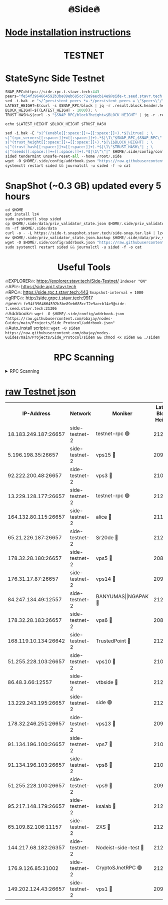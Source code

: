 <h1 align="center"> 🔥Side🔥</h1>

[Node installation instructions](https://github.com/obajay/nodes-Guides/tree/main/Projects/Side_Protocol)
=

<h1 align="center"> TESTNET</h1>

# StateSync Side Testnet
```python
SNAP_RPC=https://side.rpc.t.stavr.tech:443
peers="fe54f3964664592b3be89eb685cc72e9aecb14e9@side-t.seed.stavr.tech:21306"
sed -i.bak -e "s/^persistent_peers *=.*/persistent_peers = \"$peers\"/" $HOME/.side/config/config.toml
LATEST_HEIGHT=$(curl -s $SNAP_RPC/block | jq -r .result.block.header.height); \
BLOCK_HEIGHT=$((LATEST_HEIGHT - 1000)); \
TRUST_HASH=$(curl -s "$SNAP_RPC/block?height=$BLOCK_HEIGHT" | jq -r .result.block_id.hash)

echo $LATEST_HEIGHT $BLOCK_HEIGHT $TRUST_HASH

sed -i.bak -E "s|^(enable[[:space:]]+=[[:space:]]+).*$|\1true| ; \
s|^(rpc_servers[[:space:]]+=[[:space:]]+).*$|\1\"$SNAP_RPC,$SNAP_RPC\"| ; \
s|^(trust_height[[:space:]]+=[[:space:]]+).*$|\1$BLOCK_HEIGHT| ; \
s|^(trust_hash[[:space:]]+=[[:space:]]+).*$|\1\"$TRUST_HASH\"| ; \
s|^(seeds[[:space:]]+=[[:space:]]+).*$|\1\"\"|" $HOME/.side/config/config.toml
sided tendermint unsafe-reset-all --home /root/.side
wget -O $HOME/.side/config/addrbook.json "https://raw.githubusercontent.com/obajay/nodes-Guides/main/Projects/Side_Protocol/addrbook.json"
systemctl restart sided && journalctl -u sided -f -o cat
```
# SnapShot (~0.3 GB) updated every 5 hours
```python
cd $HOME
apt install lz4
sudo systemctl stop sided
cp $HOME/.side/data/priv_validator_state.json $HOME/.side/priv_validator_state.json.backup
rm -rf $HOME/.side/data
curl -o - -L https://side-t.snapshot.stavr.tech/side-snap.tar.lz4 | lz4 -c -d - | tar -x -C $HOME/.side --strip-components 2
mv $HOME/.side/priv_validator_state.json.backup $HOME/.side/data/priv_validator_state.json
wget -O $HOME/.side/config/addrbook.json "https://raw.githubusercontent.com/obajay/nodes-Guides/main/Projects/Side_Protocol/addrbook.json"
sudo systemctl restart sided && journalctl -u sided -f -o cat
```
 <h1 align="center"> Useful Tools</h1>
 
🔥EXPLORER🔥: https://explorer.stavr.tech/Side-Testnet/        `Indexer "ON"` \
🔥API🔥:      https://side.api.t.stavr.tech \
🔥RPC🔥:      https://side.rpc.t.stavr.tech:443              `Snapshot-interval = 1000` \
🔥gRPC🔥:     http://side.grpc.t.stavr.tech:9917 \
🔥peer🔥:     `fe54f3964664592b3be89eb685cc72e9aecb14e9@side-t.seed.stavr.tech:21306` \
🔥Addrbook🔥: ```wget -O $HOME/.side/config/addrbook.json "https://raw.githubusercontent.com/obajay/nodes-Guides/main/Projects/Side_Protocol/addrbook.json"``` \
🔥Auto_install script🔥:  `wget -O sidem https://raw.githubusercontent.com/obajay/nodes-Guides/main/Projects/Side_Protocol/sidem && chmod +x sidem && ./sidem`

<h1 align="center"> RPC Scanning</h1>

<details>
<summary>RPC Scanning</summary>

<h2 align="center"> We scan nodes in real time every 4 hours. And we provide the final result of RPC endpoints.
We cannot influence the operation of these nodes in any way. </h2>


```python
If Voting Power is higher than 0 --> then the Node is a validator of the network and may be subject to attack and be a potential threat to the chain.
```
```python
We marked such validators with a red symbol
```

</details>

[raw Testnet json](https://rpc-check.sidet.stavr.tech/sidet/rpc-sidet-result.json)
=


<table><tr><th>IP-Address</th><th>Network</th><th>Moniker</th><th>Latest Block Height</th><th>Earliest Block Height</th><th>Catching Up</th><th>Tx Index</th><th>Voting Power</th><th>Scan Time</th></tr><tr><td>18.183.249.187:26657</td><td>side-testnet-2</td><td>testnet-rpc 🟢</td><td>212036</td><td>1</td><td>False</td><td>on</td><td>0</td><td>2024-03-08T05:15:31.772698775UTC</td></tr><tr><td>5.196.198.35:26657</td><td>side-testnet-2</td><td>vps15 🔴</td><td>209708</td><td>1</td><td>False</td><td>on</td><td>107</td><td>2024-03-08T05:15:32.664018039UTC</td></tr><tr><td>92.222.200.48:26657</td><td>side-testnet-2</td><td>vps3 🔴</td><td>210632</td><td>1</td><td>False</td><td>on</td><td>90</td><td>2024-03-08T05:15:33.529808600UTC</td></tr><tr><td>13.229.128.177:26657</td><td>side-testnet-2</td><td>testnet-rpc 🟢</td><td>212037</td><td>1</td><td>False</td><td>on</td><td>0</td><td>2024-03-08T05:15:34.780864450UTC</td></tr><tr><td>164.132.80.115:26657</td><td>side-testnet-2</td><td>alice 🔴</td><td>211615</td><td>1</td><td>False</td><td>on</td><td>90</td><td>2024-03-08T05:15:35.672616765UTC</td></tr><tr><td>65.21.226.187:26657</td><td>side-testnet-2</td><td>Sr20de 🔴</td><td>212037</td><td>1</td><td>False</td><td>on</td><td>18545</td><td>2024-03-08T05:15:35.968392478UTC</td></tr><tr><td>178.32.28.180:26657</td><td>side-testnet-2</td><td>vps5 🔴</td><td>208138</td><td>1</td><td>False</td><td>on</td><td>90</td><td>2024-03-08T05:15:36.957961211UTC</td></tr><tr><td>176.31.17.87:26657</td><td>side-testnet-2</td><td>vps14 🔴</td><td>209663</td><td>1</td><td>False</td><td>on</td><td>90</td><td>2024-03-08T05:15:38.146555322UTC</td></tr><tr><td>84.247.134.49:12557</td><td>side-testnet-2</td><td>BANYUMAS||NGAPAK 🔴</td><td>212037</td><td>1</td><td>False</td><td>off</td><td>353</td><td>2024-03-08T05:15:38.462811227UTC</td></tr><tr><td>178.32.28.183:26657</td><td>side-testnet-2</td><td>vps6 🔴</td><td>208630</td><td>1</td><td>False</td><td>on</td><td>90</td><td>2024-03-08T05:15:45.396670723UTC</td></tr><tr><td>168.119.10.134:26642</td><td>side-testnet-2</td><td>TrustedPoint 🔴</td><td>212039</td><td>1</td><td>False</td><td>off</td><td>20018670</td><td>2024-03-08T05:15:47.941888950UTC</td></tr><tr><td>51.255.228.103:26657</td><td>side-testnet-2</td><td>vps10 🔴</td><td>210905</td><td>1</td><td>False</td><td>on</td><td>90</td><td>2024-03-08T05:15:50.015452317UTC</td></tr><tr><td>86.48.3.66:12557</td><td>side-testnet-2</td><td>vtbside 🔴</td><td>212039</td><td>1</td><td>False</td><td>off</td><td>19520</td><td>2024-03-08T05:15:50.354437514UTC</td></tr><tr><td>13.229.243.195:26657</td><td>side-testnet-2</td><td>side 🟢</td><td>212028</td><td>1</td><td>False</td><td>on</td><td>0</td><td>2024-03-08T05:15:52.141682965UTC</td></tr><tr><td>178.32.246.251:26657</td><td>side-testnet-2</td><td>vps13 🔴</td><td>209145</td><td>1</td><td>False</td><td>on</td><td>90</td><td>2024-03-08T05:15:55.100737093UTC</td></tr><tr><td>91.134.196.100:26657</td><td>side-testnet-2</td><td>vps7 🔴</td><td>210655</td><td>1</td><td>False</td><td>on</td><td>90</td><td>2024-03-08T05:15:55.947476114UTC</td></tr><tr><td>91.134.196.103:26657</td><td>side-testnet-2</td><td>vps8 🔴</td><td>210844</td><td>1</td><td>False</td><td>on</td><td>165</td><td>2024-03-08T05:15:59.887508948UTC</td></tr><tr><td>51.255.228.100:26657</td><td>side-testnet-2</td><td>vps9 🔴</td><td>209598</td><td>1</td><td>False</td><td>on</td><td>90</td><td>2024-03-08T05:16:03.827904062UTC</td></tr><tr><td>95.217.148.179:26657</td><td>side-testnet-2</td><td>ksalab 🔴</td><td>212038</td><td>6001</td><td>False</td><td>off</td><td>22274</td><td>2024-03-08T05:15:45.690910887UTC</td></tr><tr><td>65.109.82.106:11157</td><td>side-testnet-2</td><td>2XS 🔴</td><td>212036</td><td>10001</td><td>False</td><td>off</td><td>107</td><td>2024-03-08T05:15:28.521349316UTC</td></tr><tr><td>144.217.68.182:26357</td><td>side-testnet-2</td><td>Nodeist-side-test 🔴</td><td>212039</td><td>123001</td><td>False</td><td>off</td><td>20019831</td><td>2024-03-08T05:15:50.931559763UTC</td></tr><tr><td>176.9.126.85:31002</td><td>side-testnet-2</td><td>CryptoSJnetRPC 🟢</td><td>212040</td><td>159785</td><td>False</td><td>on</td><td>0</td><td>2024-03-08T05:15:58.539940839UTC</td></tr><tr><td>149.202.124.43:26657</td><td>side-testnet-2</td><td>vps1 🔴</td><td>209379</td><td>161001</td><td>False</td><td>on</td><td>90</td><td>2024-03-08T05:16:00.872514903UTC</td></tr></table>